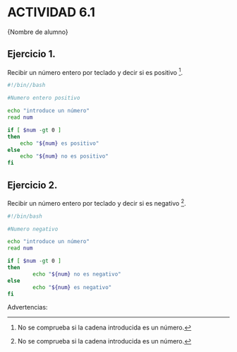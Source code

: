 # ACTIVIDAD 6.1

{Nombre de alumno}

## Ejercicio 1. 
Recibir un número entero por teclado y decir si es positivo [^1].
```bash
#!/bin//bash

#Numero entero positivo

echo "introduce un número"
read num

if [ $num -gt 0 ]
then
	echo "${num} es positivo"
else 
	echo "${num} no es positivo"
fi
```



## Ejercicio 2. 
Recibir un número entero por teclado y decir si es negativo [^1].
```bash
#!/bin/bash

#Numero negativo

echo "introduce un número"
read num

if [ $num -gt 0 ]
then    
        echo "${num} no es negativo"
else    
        echo "${num} es negativo"
fi 
```

Advertencias:
[^1]: No se comprueba si la cadena introducida es un número.




